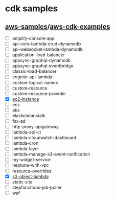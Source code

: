 # cdk samples

## [aws-samples](https://github.com/aws-samples)/[aws-cdk-examples](https://github.com/aws-samples/aws-cdk-examples)
- [ ] amplify-console-app
- [ ] api-cors-lambda-crud-dynamodb
- [ ] api-websocket-lambda-dynamodb
- [ ] application-load-balancer
- [ ] appsync-graphql-dynamodb
- [ ] appsync-graphql-eventbridge
- [ ] classic-load-balancer
- [ ] cognito-api-lambda
- [ ] custom-logical-names
- [ ] custom-resource
- [ ] custom-resource-provider
- [x] [ec2-instance](https://github.com/aws-samples/aws-cdk-examples/tree/master/typescript/ec2-instance)
- [ ] ecs
- [ ] eks
- [ ] elasticbeanstalk
- [ ] fsx-ad
- [ ] http-proxy-apigateway
- [ ] lambda-api-ci
- [ ] lambda-cloudwatch-dashboard
- [ ] lambda-cron
- [ ] lambda-layer
- [ ] lambda-manage-s3-event-notification
- [ ] my-widget-service
- [ ] neptune-with-vpc
- [ ] resource-overrides
- [x] [s3-object-lambda](https://github.com/aws-samples/aws-cdk-examples/tree/master/typescript/s3-object-lambda)
- [ ] static-site
- [ ] stepfunctions-job-poller
- [ ] waf
